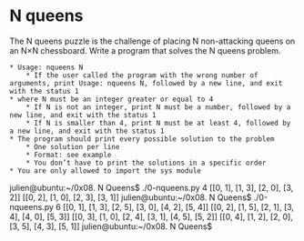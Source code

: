 # N queens

The N queens puzzle is the challenge of placing N non-attacking queens on an N×N chessboard. Write a program that solves the N queens problem.

	* Usage: nqueens N
		* If the user called the program with the wrong number of arguments, print Usage: nqueens N, followed by a new line, and exit with the status 1
	* where N must be an integer greater or equal to 4
		* If N is not an integer, print N must be a number, followed by a new line, and exit with the status 1
		* If N is smaller than 4, print N must be at least 4, followed by a new line, and exit with the status 1
	* The program should print every possible solution to the problem
	 	* One solution per line
		* Format: see example
		* You don’t have to print the solutions in a specific order
	* You are only allowed to import the sys module

julien@ubuntu:~/0x08. N Queens$ ./0-nqueens.py 4
[[0, 1], [1, 3], [2, 0], [3, 2]]
[[0, 2], [1, 0], [2, 3], [3, 1]]
julien@ubuntu:~/0x08. N Queens$ ./0-nqueens.py 6
[[0, 1], [1, 3], [2, 5], [3, 0], [4, 2], [5, 4]]
[[0, 2], [1, 5], [2, 1], [3, 4], [4, 0], [5, 3]]
[[0, 3], [1, 0], [2, 4], [3, 1], [4, 5], [5, 2]]
[[0, 4], [1, 2], [2, 0], [3, 5], [4, 3], [5, 1]]
julien@ubuntu:~/0x08. N Queens$ 
